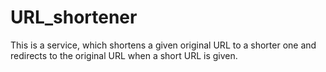 ﻿# URL_shortener
This is a service, which shortens a given original URL to a shorter one and redirects to the original URL when a short URL is given.
